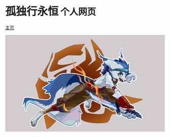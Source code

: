 <!-- _coverpage.md -->

# <big>孤独行永恒</big> 个人网页

[主页](home.md)

<!-- background image -->

![](src/yeah.jpg)